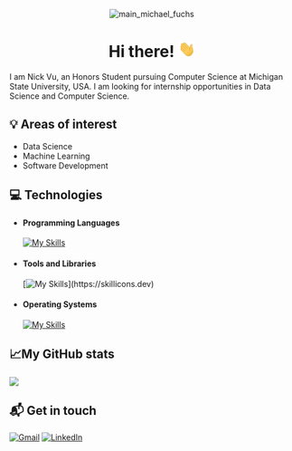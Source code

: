 <p align="center">
  <img src="resources/cat-nickdevpfp.png" width="500px" alt="main_michael_fuchs"/>
</p>

<h1 align="center">Hi there! <img src="https://raw.githubusercontent.com/ABSphreak/ABSphreak/master/gifs/Hi.gif" width="30px"></h1>

I am Nick Vu, an Honors Student pursuing Computer Science at Michigan State University, USA. I am looking for internship opportunities in Data Science and Computer Science.

## 💡 Areas of interest
- Data Science
- Machine Learning
- Software Development 

## 💻 Technologies

- #### Programming Languages

  [![My Skills](https://skillicons.dev/icons?i=python,c,cpp,bash,rust,r)](https://skillicons.dev)

- #### Tools and Libraries

  [![My Skills](https://skillicons.dev/icons?i=mysql,sklearn,)](https://skillicons.dev)

- #### Operating Systems

  [![My Skills](https://skillicons.dev/icons?i=debian,windows)](https://skillicons.dev)

## &#x1f4c8;My GitHub stats

<a href="https://github.com/Dknx8888/Dknx8888">
  <img align="center" src="https://github-readme-stats-git-master-nicks-projects-a00a2f97.vercel.app/api/top-langs/?username=Dknx8888&title_color=ffffff&text_color=c9cacc&icon_color=2bbc8a&bg_color=1d1f21" />
</a>


## 📬 Get in touch
<p align="left">
	<a href="mailto:nick.dev.8888@gmail.com"><img img src="https://img.shields.io/badge/gmail-%23EA4335.svg?style=plastic&logo=gmail&logoColor=white" alt="Gmail"/></a>
	<a href="https://www.linkedin.com/in/ninh-duc-vu/"><img src="https://img.shields.io/badge/linkedin-%230A66C2.svg?style=plastic&logo=linkedin&logoColor=white" alt="LinkedIn"/></a>
</p>
</p>